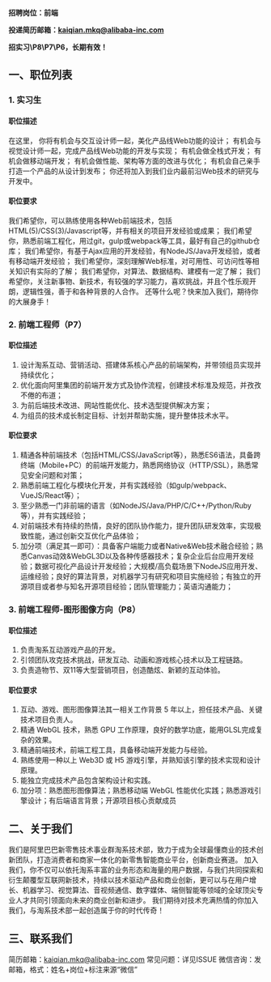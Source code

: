 **招聘岗位：前端**

**投递简历邮箱：kaiqian.mkq@alibaba-inc.com**

**招实习\P8\P7\P6，长期有效！**

## 一、职位列表

### 1. 实习生

#### 职位描述

在这里， 
你将有机会与交互设计师一起，美化产品线Web功能的设计； 
有机会与视觉设计师一起，完成产品线Web功能的开发与实现； 
有机会做全栈式开发； 
有机会做移动端开发； 
有机会做性能、架构等方面的改进与优化； 
有机会自己亲手打造一个产品的从设计到发布； 
你还将加入到我们业内最前沿Web技术的研究与开发中。

#### 职位要求

我们希望你，可以熟练使用各种Web前端技术，包括HTML(5)/CSS(3)/Javascript等，并有相关的项目开发经验或成果； 
我们希望你，熟悉前端工程化，用过git，gulp或webpack等工具，最好有自己的github仓库； 
我们希望你，有基于Ajax应用的开发经验，有NodeJS/Java开发经验，或者有移动端开发经验； 
我们希望你，深刻理解Web标准，对可用性、可访问性等相关知识有实际的了解； 
我们希望你，对算法、数据结构、建模有一定了解； 
我们希望你，关注新事物、新技术，有较强的学习能力，喜欢挑战，并且个性乐观开朗，逻辑性强，善于和各种背景的人合作。 
还等什么呢？快来加入我们，期待你的大展身手！

### 2. 前端工程师（P7）

#### 职位描述

1. 设计淘系互动、营销活动、搭建体系核心产品的前端架构，并带领组员实现并持续优化；
2. 优化面向阿里集团的前端开发方式及协作流程，创建技术标准及规范，并孜孜不倦的布道；
3. 为前后端技术改进、网站性能优化、技术选型提供解决方案；
4. 为组员的技术成长制定目标、计划并帮助实施，提升整体技术水平。

#### 职位要求

1. 精通各种前端技术（包括HTML/CSS/JavaScript等），熟悉ES6语法，具备跨终端（Mobile+PC）的前端开发能力，熟悉网络协议（HTTP/SSL），熟悉常见安全问题和对策；
2. 熟悉前端工程化与模块化开发，并有实践经验（如gulp/webpack、VueJS/React等）；
3. 至少熟悉一门非前端的语言（如NodeJS/Java/PHP/C/C++/Python/Ruby等），并有实践经验；
4. 对前端技术有持续的热情，良好的团队协作能力，提升团队研发效率，实现极致性能，通过创新交互优化产品体验；
5. 加分项（满足其一即可）：具备客户端能力或者Native&Web技术融合经验；熟悉Canvas动效&WebGL3D以及各种传感器技术；复杂企业后台应用开发经验；数据可视化产品设计开发经验；大规模/高负载场景下NodeJS应用开发、运维经验；良好的算法背景，对机器学习有研究和项目实施经验；有独立的开源项目或者参与知名开源项目经验；团队管理能力；英语沟通能力；

### 3. 前端工程师-图形图像方向（P8）

#### 职位描述

1. 负责淘系互动游戏产品的开发。
2. 引领团队攻克技术挑战，研发互动、动画和游戏核心技术以及工程链路。
3. 负责造物节、双11等大型营销项目，创造酷炫、新颖的互动体验。

#### 职位要求

1. 互动、游戏、图形图像算法其一相关工作背景 5 年以上，担任技术产品、关键技术项目负责人。
2. 精通 WebGL 技术，熟悉 GPU 工作原理，良好的数学功底，能用GLSL完成复杂的效果。
3. 精通前端技术，前端工程工具，具备移动端开发能力与经验。
4. 熟练使用一种以上 Web3D 或 H5 游戏引擎，并熟知该引擎的技术实现和设计原理。
5. 能独立完成技术产品包含架构设计和实践。
6. 加分项：熟悉图形图像算法；熟悉移动端 WebGL 性能优化实践；熟悉游戏引擎设计；有后端语言背景；开源项目核心贡献成员

## 二、关于我们

我们是阿里巴巴新零售技术事业群淘系技术部，致力于成为全球最懂商业的技术创新团队，打造消费者和商家一体化的新零售智能商业平台，创新商业赛道。
加入我们，你不仅可以依托淘系丰富的业务形态和海量的用户数据，与我们共同探索和衍生颠覆型互联网新技术，持续以技术驱动产品和商业创新，更可以与在用户增长、机器学习、视觉算法、音视频通信、数字媒体、端侧智能等领域的全球顶尖专业人才共同引领面向未来的商业创新和进步。
我们期待对技术充满热情的你加入我们，与淘系技术部一起创造属于你的时代传奇！

## 三、联系我们

简历邮箱：kaiqian.mkq@alibaba-inc.com
常见问题：详见ISSUE
微信咨询：发邮箱，格式：姓名+岗位+标注来源“微信”

